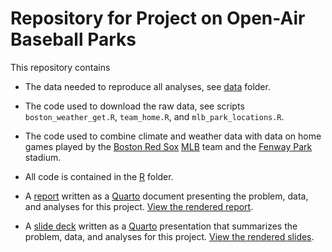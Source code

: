 # Repository for Project on Open-Air Baseball Parks

This repository contains

- The data needed to reproduce all analyses, see [data](https://github.com/jmgraham30/baseball_weather/tree/main/data) folder.

- The code used to download the raw data, see scripts `boston_weather_get.R`, `team_home.R`, and `mlb_park_locations.R`.

- The code used to combine climate and weather data with data on home games played by the [Boston Red Sox](https://www.mlb.com/redsox) [MLB](https://www.mlb.com/) team and the [Fenway Park](https://www.mlb.com/redsox/ballpark) stadium.

- All code is contained in the [R](https://github.com/jmgraham30/baseball_weather/tree/main/R) folder.

- A [report](https://github.com/jmgraham30/baseball_weather/tree/main/report) written as a [Quarto](https://quarto.org/) document presenting the problem, data, and analyses for this project. [View the rendered report]().

- A [slide deck]() written as a [Quarto](https://quarto.org/) presentation that summarizes the problem, data, and analyses for this project. [View the rendered slides]().
